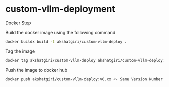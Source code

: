 # custom-vllm-deployment

Docker Step

Build the docker image using the following command

```bash
docker buildx build -t akshatgiri/custom-vllm-deploy .
```

Tag the image

```bash
docker tag akshatgiri/custom-vllm-deploy akshatgiri/custom-vllm-deploy:v0.xx <- Version Number
```

Push the image to docker hub

```bash
docker push akshatgiri/custom-vllm-deploy:v0.xx <- Same Version Number
```
